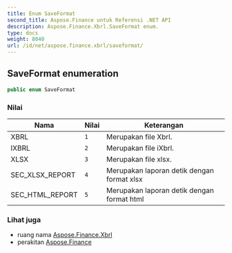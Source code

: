 ```yaml
---
title: Enum SaveFormat
second_title: Aspose.Finance untuk Referensi .NET API
description: Aspose.Finance.Xbrl.SaveFormat enum. 
type: docs
weight: 8040
url: /id/net/aspose.finance.xbrl/saveformat/
---
```

## SaveFormat enumeration

```csharp
public enum SaveFormat
```

### Nilai

| Nama | Nilai | Keterangan |
| --- | --- | --- |
| XBRL | `1` | Merupakan file Xbrl. |
| IXBRL | `2` | Merupakan file iXbrl. |
| XLSX | `3` | Merupakan file xlsx. |
| SEC_XLSX_REPORT | `4` | Merupakan laporan detik dengan format xlsx |
| SEC_HTML_REPORT | `5` | Merupakan laporan detik dengan format html |

### Lihat juga

* ruang nama [Aspose.Finance.Xbrl](../../aspose.finance.xbrl/)
* perakitan [Aspose.Finance](../../)


